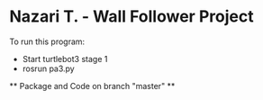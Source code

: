 # Nazari T. - Wall Follower Project

To run this program: 
- Start turtlebot3 stage 1
- rosrun pa3.py

** Package and Code on branch "master" **

